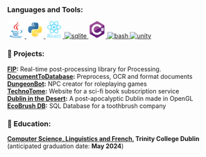 <h3 align="left">Languages and Tools:</h3>
<p align="left">
  <a href="https://github.com/prontopablo/BusManagementSystem" target="_blank" rel="noreferrer">
    <img src="https://raw.githubusercontent.com/devicons/devicon/master/icons/java/java-original.svg" alt="java" width="40" height="40"/>
  </a>
  <a href="https://github.com/prontopablo/DocumentToDatabase" target="_blank" rel="noreferrer">
    <img src="https://raw.githubusercontent.com/devicons/devicon/master/icons/python/python-original.svg" alt="python" width="40" height="40"/>
  </a>
  <a href="https://github.com/prontopablo/TechnoTome" target="_blank" rel="noreferrer">
    <img src="https://raw.githubusercontent.com/devicons/devicon/master/icons/react/react-original-wordmark.svg" alt="react" width="40" height="40"/>
  </a>
  <a href="https://github.com/prontopablo/EcoBrush-DB" target="_blank" rel="noreferrer">
    <img src="https://www.vectorlogo.zone/logos/sqlite/sqlite-icon.svg" alt="sqlite" width="40" height="40"/>
  </a>
  <a href="https://github.com/prontopablo/Celtica" target="_blank" rel="noreferrer">
    <img src="https://raw.githubusercontent.com/devicons/devicon/master/icons/csharp/csharp-original.svg" alt="csharp" width="40" height="40"/>
  </a>
  <a href="https://github.com/ParadauxIO/projet-systems" target="_blank" rel="noreferrer">
    <img src="https://www.vectorlogo.zone/logos/gnu_bash/gnu_bash-icon.svg" alt="bash" width="40" height="40"/>
  </a>
  <a href="https://github.com/prontopablo/Project-David" target="_blank" rel="noreferrer">
    <img src="https://www.vectorlogo.zone/logos/unity3d/unity3d-icon.svg" alt="unity" width="40" height="40"/>
  </a>
</p>




<h3 align="left">🚧 Projects:</h3>
<b><a href="https://github.com/prontopablo/FIP">FIP</a>:</b> Real-time post-processing library for Processing.<br>
<b><a href="https://github.com/prontopablo/DocumentToDatabase">DocumentToDatabase</a>:</b> Preprocess, OCR and format documents<br>
<b><a href="https://github.com/prontopablo/DungeonBot">DungeonBot</a>:</b> NPC creator for roleplaying games<br>
<b><a href="https://github.com/prontopablo/TechnoTome">TechnoTome</a>:</b> Website for a sci-fi book subscription service<br>
<b><a href="https://github.com/prontopablo/OpenGL-Final-Project">Dublin in the Desert</a>:</b> A post-apocalyptic Dublin made in OpenGL<br>
<b><a href="https://github.com/prontopablo/EcoBrush-DB">EcoBrush DB</a>:</b> SQL Database for a toothbrush company<br>



<h3 align="left">📝 Education:</h3>
<b><a href="https://www.tcd.ie/courses/undergraduate/courses/computer-science-linguistics-and-a-language/">Computer Science, Linguistics and French</a>, Trinity College Dublin </b> (anticipated graduation date: <b>May 2024</b>)
